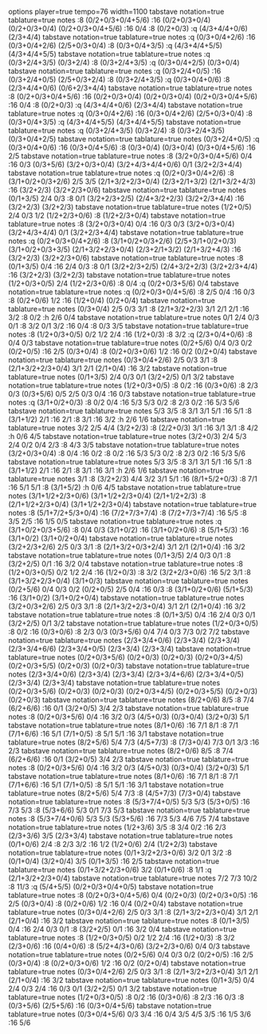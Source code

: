 options player=true tempo=76 width=1100
tabstave notation=true tablature=true
notes  :8 (0/2+0/3+0/4+5/6)  :16 (0/2+0/3+0/4)  (0/2+0/3+0/4) (0/2+0/3+0/4+5/6)  :16 0/4  :8 (0/2+0/3)  :q (4/3+4/4+0/6) (2/3+4/4)
tabstave notation=true tablature=true
notes  :q (0/3+0/4+2/6)  :16 (0/3+0/4+2/6)  (2/5+0/3+0/4)  :8 (0/3+0/4+3/5)  :q (4/3+4/4+5/5) (4/3+4/4+5/5)
tabstave notation=true tablature=true
notes  :q (0/3+2/4+3/5) (0/3+2/4)  :8 (0/3+2/4+3/5)  :q (0/3+0/4+2/5) (0/3+0/4)
tabstave notation=true tablature=true
notes  :q (0/3+2/4+0/5)  :16 (0/3+2/4+0/5)  (2/5+0/3+2/4)  :8 (0/3+2/4+3/5)  :q (0/3+0/4+0/6)  :8 (2/3+4/4+0/6) (0/6+2/3+4/4)
tabstave notation=true tablature=true
notes  :8 (0/2+0/3+0/4+5/6)  :16 (0/2+0/3+0/4)  (0/2+0/3+0/4) (0/2+0/3+0/4+5/6)  :16 0/4  :8 (0/2+0/3)  :q (4/3+4/4+0/6) (2/3+4/4)
tabstave notation=true tablature=true
notes  :q (0/3+0/4+2/6)  :16 (0/3+0/4+2/6)  (2/5+0/3+0/4)  :8 (0/3+0/4+3/5)  :q (4/3+4/4+5/5) (4/3+4/4+5/5)
tabstave notation=true tablature=true
notes  :q (0/3+2/4+3/5) (0/3+2/4)  :8 (0/3+2/4+3/5) (0/3+0/4+2/5)
tabstave notation=true tablature=true
notes (0/3+2/4+0/5)  :q (0/3+0/4+0/6)  :16 (0/3+0/4+5/6)  :8 (0/3+0/4) (0/3+0/4) (0/3+0/4+5/6)  :16 2/5
tabstave notation=true tablature=true
notes  :8 (3/2+0/3+0/4+5/6) 0/4  :16 0/3 (0/3+5/6) (3/2+0/3+0/4) (3/2+4/3+4/4+0/6) 0/1 (3/2+2/3+4/4)
tabstave notation=true tablature=true
notes  :q (0/2+0/3+0/4+2/6)  :8 (3/1+0/2+0/3+2/6) 2/5 3/5 (2/1+3/2+2/3+0/4) (2/3+2/1+3/2) (2/1+3/2+4/3)  :16 (3/2+2/3) (3/2+2/3+0/6)
tabstave notation=true tablature=true
notes (0/1+3/5) 2/4 0/3  :8 0/1 (3/2+2/3+2/5) (2/4+3/2+2/3) (3/2+2/3+4/4)  :16 (3/2+2/3) (3/2+2/3)
tabstave notation=true tablature=true
notes (1/2+0/5) 2/4 0/3 1/2 (1/2+2/3+0/6)  :8 (1/2+2/3+0/4)
tabstave notation=true tablature=true
notes  :8 (3/2+0/3+0/4) 0/4  :16 0/3 0/3 (3/2+0/3+0/4) (3/2+4/3+4/4) 0/1 (3/2+2/3+4/4)
tabstave notation=true tablature=true
notes  :q (0/2+0/3+0/4+2/6)  :8 (3/1+0/2+0/3+2/6) (2/5+3/1+0/2+0/3) (3/1+0/2+0/3+3/5) (2/1+3/2+2/3+0/4) (2/3+2/1+3/2) (2/1+3/2+4/3)  :16 (3/2+2/3) (3/2+2/3+0/6)
tabstave notation=true tablature=true
notes  :8 (0/1+3/5) 0/4  :16 2/4 0/3  :8 0/1 (3/2+2/3+2/5) (2/4+3/2+2/3) (3/2+2/3+4/4)  :16 (3/2+2/3) (3/2+2/3)
tabstave notation=true tablature=true
notes (1/2+0/3+0/5) 2/4 (1/2+2/3+0/6)  :8 0/4  :q (0/2+0/3+5/6) 0/4
tabstave notation=true tablature=true
notes  :q (0/2+0/3+0/4+5/6)  :8 2/5 0/4  :16 0/3  :8 (0/2+0/6) 1/2  :16 (1/2+0/4) (0/2+0/4)
tabstave notation=true tablature=true
notes (0/3+0/4) 2/5 0/3 3/1  :8 (2/1+3/2+2/3) 3/1 2/1 2/1  :16 3/2  :8 0/2  :h 2/6 0/4
tabstave notation=true tablature=true
notes 0/1 2/4 0/3 0/1  :8 3/2 0/1 3/2  :16 0/4  :8 0/3 3/5
tabstave notation=true tablature=true
notes  :8 (1/2+0/3+0/5) 0/2 1/2 2/4  :16 (1/2+0/3)  :8 3/2  :q (2/3+0/4+0/6)  :8 0/4 0/3
tabstave notation=true tablature=true
notes (0/2+5/6) 0/4 0/3 0/2 (0/2+0/5)  :16 2/5 (0/3+0/4)  :8 (0/2+0/3+0/6) 1/2  :16 0/2 (0/2+0/4)
tabstave notation=true tablature=true
notes (0/3+0/4+2/6) 2/5 0/3 3/1  :8 (2/1+3/2+2/3+0/4) 3/1 2/1 (2/1+0/4)  :16 3/2
tabstave notation=true tablature=true
notes (0/1+3/5) 2/4 0/3 0/1 (3/2+2/5) 0/1 3/2
tabstave notation=true tablature=true
notes (1/2+0/3+0/5)  :8 0/2  :16 (0/3+0/6)  :8 2/3 0/3 (0/3+5/6) 0/5 2/5 0/3 0/4  :16 0/3
tabstave notation=true tablature=true
notes  :q (3/1+0/2+0/3)  :8 0/2 0/4  :16 5/3 5/3 0/2  :8 2/3 0/2  :16 5/3 5/6
tabstave notation=true tablature=true
notes 5/3 3/5  :8 3/1 3/1 5/1  :16 5/1  :8 (3/1+1/2) 2/1  :16 2/1  :8 3/1  :16 3/2  :h 2/6 1/6
tabstave notation=true tablature=true
notes 3/2 2/5 4/4 (3/2+2/3)  :8 (2/2+0/3) 3/1  :16 3/1 3/1  :8 4/2  :h 0/6 4/5
tabstave notation=true tablature=true
notes (3/2+0/3) 2/4 5/3 2/4 0/2 0/4 2/3  :8 4/3 3/5
tabstave notation=true tablature=true
notes (3/2+0/3+0/4)  :8 0/4  :16 0/2  :8 0/2  :16 5/3 5/3 0/2  :8 2/3 0/2  :16 5/3 5/6
tabstave notation=true tablature=true
notes 5/3 3/5  :8 3/1 3/1 5/1  :16 5/1  :8 (3/1+1/2) 2/1  :16 2/1  :8 3/1  :16 3/1  :h 2/6 1/6
tabstave notation=true tablature=true
notes 3/1  :8 (3/2+2/3) 4/4 3/2 3/1 5/1  :16 (8/1+5/2+0/3)  :8 7/1  :16 5/1 5/1  :8 (3/1+5/2)  :h 0/6 4/5
tabstave notation=true tablature=true
notes (3/1+1/2+2/3+0/6) (3/1+1/2+2/3+0/4) (2/1+1/2+2/3)  :8 (2/1+1/2+2/3+0/4) (3/1+1/2+2/3+0/4)
tabstave notation=true tablature=true
notes  :8 (5/1+7/2+5/3+0/4)  :16 (7/2+7/3+7/4)  :8 (7/2+7/3+7/4)  :16 5/5  :8 3/5 2/5  :16 1/5 0/5
tabstave notation=true tablature=true
notes  :q (3/1+0/2+0/3+5/6)  :8 0/4 0/3 (3/1+0/2)  :16 (3/1+0/2+0/6)  :8 (5/1+5/3)  :16 (3/1+0/2) (3/1+0/2+0/4)
tabstave notation=true tablature=true
notes (3/2+2/3+2/6) 2/5 0/3 3/1  :8 (2/1+3/2+0/3+2/4) 3/1 2/1 (2/1+0/4)  :16 3/2
tabstave notation=true tablature=true
notes (0/1+3/5) 2/4 0/3 0/1  :8 (3/2+2/5) 0/1  :16 3/2 0/4
tabstave notation=true tablature=true
notes  :8 (1/2+0/3+0/5) 0/2 1/2 2/4  :16 (1/2+0/3)  :8 3/2 (3/2+2/3+0/6)  :16 5/2 3/1  :8 (3/1+3/2+2/3+0/4) (3/1+0/3)
tabstave notation=true tablature=true
notes (0/2+5/6) 0/4 0/3 0/2 (0/2+0/5) 2/5 0/4  :16 0/3  :8 (3/1+0/2+0/6) (5/1+5/3)  :16 (3/1+0/2) (3/1+0/2+0/4)
tabstave notation=true tablature=true
notes (3/2+0/3+2/6) 2/5 0/3 3/1  :8 (2/1+3/2+2/3+0/4) 3/1 2/1 (2/1+0/4)  :16 3/2
tabstave notation=true tablature=true
notes  :8 (0/1+3/5) 0/4  :16 2/4 0/3 0/1 (3/2+2/5) 0/1 3/2
tabstave notation=true tablature=true
notes (1/2+0/3+0/5)  :8 0/2  :16 (0/3+0/6)  :8 2/3 0/3 (0/3+5/6) 0/4 7/4 0/3 7/3 0/2 7/2
tabstave notation=true tablature=true
notes (2/3+3/4+0/6) (2/3+3/4) (2/3+3/4) (2/3+3/4+6/6) (2/3+3/4+0/5) (2/3+3/4) (2/3+3/4)
tabstave notation=true tablature=true
notes (0/2+0/3+5/6) (0/2+0/3) (0/2+0/3) (0/2+0/3+4/5) (0/2+0/3+5/5) (0/2+0/3) (0/2+0/3)
tabstave notation=true tablature=true
notes (2/3+3/4+0/6) (2/3+3/4) (2/3+3/4) (2/3+3/4+6/6) (2/3+3/4+0/5) (2/3+3/4) (2/3+3/4)
tabstave notation=true tablature=true
notes (0/2+0/3+5/6) (0/2+0/3) (0/2+0/3) (0/2+0/3+4/5) (0/2+0/3+5/5) (0/2+0/3) (0/2+0/3)
tabstave notation=true tablature=true
notes (8/2+0/6) 8/5  :8 7/4 (6/2+6/6)  :16 0/1 (3/2+0/5) 3/4 2/3
tabstave notation=true tablature=true
notes  :8 (0/2+0/3+5/6) 0/4  :16 3/2 0/3 (4/5+0/3) (0/3+0/4) (3/2+0/3) 5/1
tabstave notation=true tablature=true
notes (8/1+0/6)  :16 7/1 8/1  :8 7/1 (7/1+6/6)  :16 5/1 (7/1+0/5)  :8 5/1 5/1  :16 3/1
tabstave notation=true tablature=true
notes (8/2+5/6) 5/4 7/3 (4/5+7/3)  :8 (7/3+0/4) 7/3 0/1 3/3  :16 2/3
tabstave notation=true tablature=true
notes (8/2+0/6) 8/5  :8 7/4 (6/2+6/6)  :16 0/1 (3/2+0/5) 3/4 2/3
tabstave notation=true tablature=true
notes  :8 (0/2+0/3+5/6) 0/4  :16 3/2 0/3 (4/5+0/3) (0/3+0/4) (3/2+0/3) 5/1
tabstave notation=true tablature=true
notes (8/1+0/6)  :16 7/1 8/1  :8 7/1 (7/1+6/6)  :16 5/1 (7/1+0/5)  :8 5/1 5/1  :16 3/1
tabstave notation=true tablature=true
notes (8/2+5/6) 5/4 7/3  :8 (4/5+7/3) (7/3+0/4)
tabstave notation=true tablature=true
notes  :8 (5/3+7/4+0/5) 5/3 5/3 (5/3+0/5)  :16 7/3 5/3  :8 (5/3+6/6) 5/3 0/1 7/3 5/3
tabstave notation=true tablature=true
notes  :8 (5/3+7/4+0/6) 5/3 5/3 (5/3+5/6)  :16 7/3 5/3 4/6 7/5 7/4
tabstave notation=true tablature=true
notes (1/2+3/6) 3/5  :8 3/4 0/2  :16 2/3 (2/3+3/6) 3/5 (2/3+3/4)
tabstave notation=true tablature=true
notes (0/1+0/6) 2/4  :8 2/3 3/2  :16 1/2 (1/2+0/6) 2/4 (1/2+2/3)
tabstave notation=true tablature=true
notes (0/1+3/2+2/3+0/6) 3/2 0/1 3/2  :8 (0/1+0/4) (3/2+0/4) 3/5 (0/1+3/5)  :16 2/5
tabstave notation=true tablature=true
notes (0/1+3/2+2/3+0/6) 3/2 (0/1+0/6)  :8 1/1  :q (2/1+3/2+2/3+0/4)
tabstave notation=true tablature=true
notes 7/2 7/3 10/2  :8 11/3  :q (5/4+5/5) (0/2+0/3+0/4+0/5)
tabstave notation=true tablature=true
notes  :8 (0/2+0/3+0/4+5/6) 0/4 (0/2+0/3) (0/2+0/3+0/5)  :16 2/5 (0/3+0/4)  :8 (0/2+0/6) 1/2  :16 0/4 (0/2+0/4)
tabstave notation=true tablature=true
notes (0/3+0/4+2/6) 2/5 0/3 3/1  :8 (2/1+3/2+2/3+0/4) 3/1 2/1 (2/1+0/4)  :16 3/2
tabstave notation=true tablature=true
notes  :8 (0/1+3/5) 0/4  :16 2/4 0/3 0/1  :8 (3/2+2/5) 0/1  :16 3/2 0/4
tabstave notation=true tablature=true
notes  :8 (1/2+0/3+0/5) 0/2 1/2 2/4  :16 (1/2+0/3)  :8 3/2 (2/3+0/6)  :16 (0/4+0/6)  :8 (5/2+4/3+0/6) (3/2+2/3+0/6) 0/4 0/3
tabstave notation=true tablature=true
notes (0/2+5/6) 0/4 0/3 0/2 (0/2+0/5)  :16 2/5 (0/3+0/4)  :8 (0/2+0/3+0/6) 1/2  :16 0/2 (0/2+0/4)
tabstave notation=true tablature=true
notes (0/3+0/4+2/6) 2/5 0/3 3/1  :8 (2/1+3/2+2/3+0/4) 3/1 2/1 (2/1+0/4)  :16 3/2
tabstave notation=true tablature=true
notes (0/1+3/5) 0/4 2/4 0/3 2/4  :16 0/3 0/1 (3/2+2/5) 0/1 3/2
tabstave notation=true tablature=true
notes (1/2+0/3+0/5)  :8 0/2  :16 (0/3+0/6)  :8 2/3  :16 0/3  :8 (0/3+5/6) (2/5+5/6)  :16 (0/3+0/4+5/6)
tabstave notation=true tablature=true
notes (0/3+0/4+5/6) 0/3 3/4  :16 0/4  3/5 4/5 3/5  :16 1/5  3/6  :16 5/6
